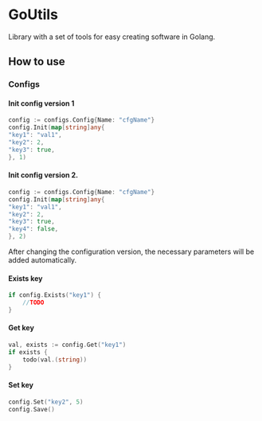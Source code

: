 # GoUtils
Library with a set of tools for easy creating software in Golang.

## How to use

### Configs

#### Init config version 1
```go
config := configs.Config{Name: "cfgName"}
config.Init(map[string]any{
"key1": "val1",
"key2": 2,
"key3": true,
}, 1)
```
#### Init config version 2.
```go
config := configs.Config{Name: "cfgName"}
config.Init(map[string]any{
"key1": "val1",
"key2": 2,
"key3": true,
"key4": false,
}, 2)
```

After changing the configuration version, the necessary parameters will be added automatically.

#### Exists key
```go
if config.Exists("key1") {
	//TODO
}
```

#### Get key
```go
val, exists := config.Get("key1")
if exists {
	todo(val.(string))
}
```

#### Set key
```go
config.Set("key2", 5)
config.Save()
```